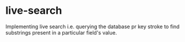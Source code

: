 # live-search

Implementing live search i.e. querying the database pr key stroke to find substrings present in a particular field's value.
